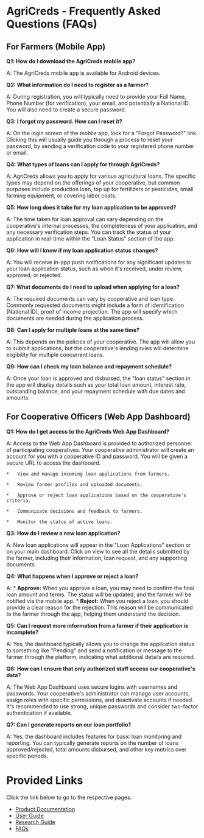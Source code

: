 # AgriCreds - Frequently Asked Questions (FAQs)

## For Farmers (Mobile App)

**Q1: How do I download the AgriCreds mobile app?**

A: The AgriCreds mobile app is available for Android devices.

**Q2: What information do I need to register as a farmer?**

A: During registration, you will typically need to provide your Full Name, Phone Number (for verification), your email, and potentially a National ID. You will also need to create a secure password.


**Q3: I forgot my password. How can I reset it?**

A: On the login screen of the mobile app, look for a "Forgot Password?" link. Clicking this will usually guide you through a process to reset your password, by sending a verification code to your registered phone number or email.


**Q4: What types of loans can I apply for through AgriCreds?**

A: AgriCreds allows you to apply for various agricultural loans. The specific types may depend on the offerings of your cooperative, but common purposes include production loan, top up for fertilizers or pesticides, small farming equipment, or covering labor costs.

**Q5: How long does it take for my loan application to be approved?**

A: The time taken for loan approval can vary depending on the cooperative's internal processes, the completeness of your application, and any necessary verification steps. You can track the status of your application in real-time within the "Loan Status" section of the app.


**Q6: How will I know if my loan application status changes?**

A: You will receive in-app push notifications for any significant updates to your loan application status, such as when it's received, under review, approved, or rejected.

**Q7: What documents do I need to upload when applying for a loan?**

A: The required documents can vary by cooperative and loan type. Commonly requested documents might include a form of identification (National ID), proof of income projection. The app will specify which documents are needed during the application process.


**Q8: Can I apply for multiple loans at the same time?**

A: This depends on the policies of your cooperative. The app will allow you to submit applications, but the cooperative's lending rules will determine eligibility for multiple concurrent loans.


**Q9: How can I check my loan balance and repayment schedule?**

A: Once your loan is approved and disbursed, the "loan status" section in the app will display details such as your total loan amount, interest rate, outstanding balance, and your repayment schedule with due dates and amounts.


## For Cooperative Officers (Web App Dashboard)

**Q1: How do I get access to the AgriCreds Web App Dashboard?**

A: Access to the Web App Dashboard is provided to authorized personnel of participating cooperatives. Your cooperative administrator will create an account for you with a cooperative ID and password. You will be given a secure URL to access the dashboard.

    *   View and manage incoming loan applications from farmers.

    *   Review farmer profiles and uploaded documents.

    *   Approve or reject loan applications based on the cooperative's criteria.

    *   Communicate decisions and feedback to farmers.

    *   Monitor the status of active loans.




**Q3: How do I review a new loan application?**

A: New loan applications will appear in the "Loan Applications" section or on your main dashboard. Click on view to see  all the details submitted by the farmer, including their information, loan request, and any supporting documents.

**Q4: What happens when I approve or reject a loan?**

A:
    *   **Approve:** When you approve a loan, you may need to confirm the final loan amount and terms. The status will be updated, and the farmer will be notified via the mobile app.
    *   **Reject:** When you reject a loan, you should provide a clear reason for the rejection. This reason will be communicated to the farmer through the app, helping them understand the decision.

**Q5: Can I request more information from a farmer if their application is incomplete?**

A: Yes, the dashboard typically allows you to change the application status to something like "Pending" and send a notification or message to the farmer through the platform, indicating what additional details are required.

**Q6: How can I ensure that only authorized staff access our cooperative's data?**

A: The Web App Dashboard uses secure logins with usernames and passwords. Your cooperative's administrator can manage user accounts, assign roles with specific permissions, and deactivate accounts if needed. It's recommended to use strong, unique passwords and consider two-factor authentication if available.

**Q7: Can I generate reports on our loan portfolio?**

A: Yes, the dashboard includes features for basic loan monitoring and reporting. You can typically generate reports on the number of loans approved/rejected, total amounts disbursed, and other key metrics over specific periods.


# Provided Links

Click the link below to go to the respective pages.

*   [Product Documentation](index.md)
*   [User Guide](userGuide.md)
*   [Research Guide](researchsummary.md)
*   [FAQs](faq.md)




